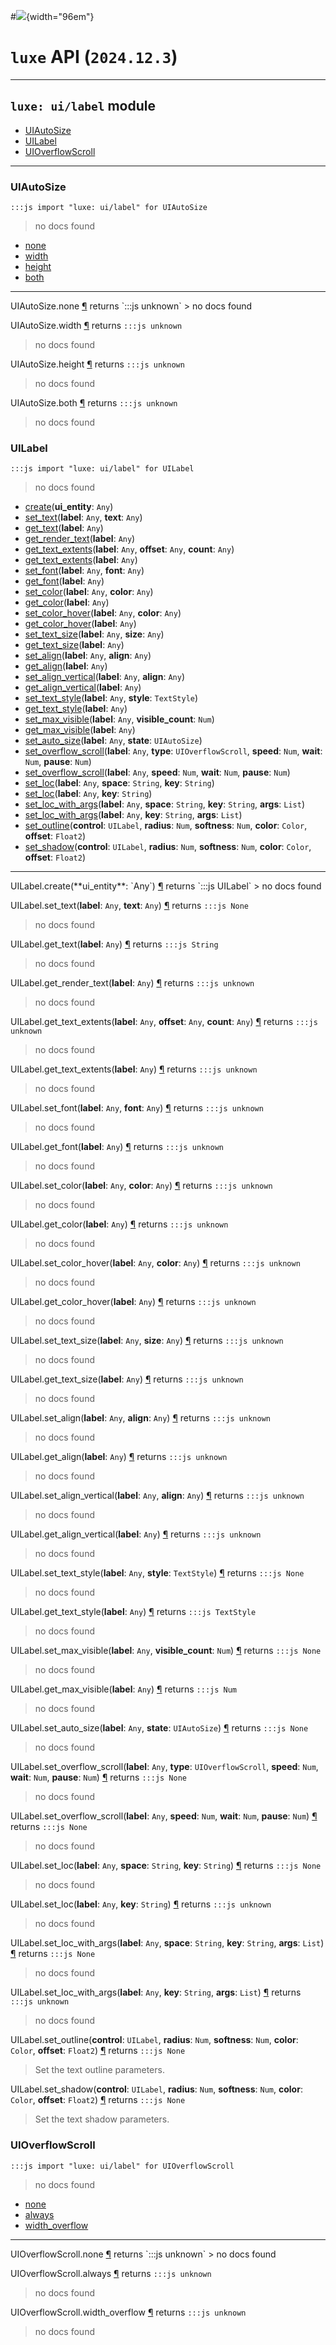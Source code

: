 #![](../../../../../../images/luxe-dark.svg){width="96em"}

# `luxe` API (`2024.12.3`)  


---

## `luxe: ui/label` module

- [UIAutoSize](#uiautosize)   
- [UILabel](#uilabel)   
- [UIOverflowScroll](#uioverflowscroll)   

---

### UIAutoSize
`:::js import "luxe: ui/label" for UIAutoSize`
> no docs found

- [none](#UIAutoSize.none)
- [width](#UIAutoSize.width)
- [height](#UIAutoSize.height)
- [both](#UIAutoSize.both)

<hr/>
<endpoint module="luxe: ui/label" class="UIAutoSize" signature="none"></endpoint>
<signature id="UIAutoSize.none">UIAutoSize.none
<a class="headerlink" href="#UIAutoSize.none" title="Permanent link">¶</a></signature>
<span class='api_ret'>returns</span> `:::js unknown`
> no docs found   

<endpoint module="luxe: ui/label" class="UIAutoSize" signature="width"></endpoint>
<signature id="UIAutoSize.width">UIAutoSize.width
<a class="headerlink" href="#UIAutoSize.width" title="Permanent link">¶</a></signature>
<span class='api_ret'>returns</span> `:::js unknown`
> no docs found   

<endpoint module="luxe: ui/label" class="UIAutoSize" signature="height"></endpoint>
<signature id="UIAutoSize.height">UIAutoSize.height
<a class="headerlink" href="#UIAutoSize.height" title="Permanent link">¶</a></signature>
<span class='api_ret'>returns</span> `:::js unknown`
> no docs found   

<endpoint module="luxe: ui/label" class="UIAutoSize" signature="both"></endpoint>
<signature id="UIAutoSize.both">UIAutoSize.both
<a class="headerlink" href="#UIAutoSize.both" title="Permanent link">¶</a></signature>
<span class='api_ret'>returns</span> `:::js unknown`
> no docs found   

### UILabel
`:::js import "luxe: ui/label" for UILabel`
> no docs found

- [create](#UILabel.create)(**ui_entity**: `Any`)
- [set_text](#UILabel.set_text+2)(**label**: `Any`, **text**: `Any`)
- [get_text](#UILabel.get_text)(**label**: `Any`)
- [get_render_text](#UILabel.get_render_text)(**label**: `Any`)
- [get_text_extents](#UILabel.get_text_extents+3)(**label**: `Any`, **offset**: `Any`, **count**: `Any`)
- [get_text_extents](#UILabel.get_text_extents)(**label**: `Any`)
- [set_font](#UILabel.set_font+2)(**label**: `Any`, **font**: `Any`)
- [get_font](#UILabel.get_font)(**label**: `Any`)
- [set_color](#UILabel.set_color+2)(**label**: `Any`, **color**: `Any`)
- [get_color](#UILabel.get_color)(**label**: `Any`)
- [set_color_hover](#UILabel.set_color_hover+2)(**label**: `Any`, **color**: `Any`)
- [get_color_hover](#UILabel.get_color_hover)(**label**: `Any`)
- [set_text_size](#UILabel.set_text_size+2)(**label**: `Any`, **size**: `Any`)
- [get_text_size](#UILabel.get_text_size)(**label**: `Any`)
- [set_align](#UILabel.set_align+2)(**label**: `Any`, **align**: `Any`)
- [get_align](#UILabel.get_align)(**label**: `Any`)
- [set_align_vertical](#UILabel.set_align_vertical+2)(**label**: `Any`, **align**: `Any`)
- [get_align_vertical](#UILabel.get_align_vertical)(**label**: `Any`)
- [set_text_style](#UILabel.set_text_style+2)(**label**: `Any`, **style**: `TextStyle`)
- [get_text_style](#UILabel.get_text_style)(**label**: `Any`)
- [set_max_visible](#UILabel.set_max_visible+2)(**label**: `Any`, **visible_count**: `Num`)
- [get_max_visible](#UILabel.get_max_visible)(**label**: `Any`)
- [set_auto_size](#UILabel.set_auto_size+2)(**label**: `Any`, **state**: `UIAutoSize`)
- [set_overflow_scroll](#UILabel.set_overflow_scroll+5)(**label**: `Any`, **type**: `UIOverflowScroll`, **speed**: `Num`, **wait**: `Num`, **pause**: `Num`)
- [set_overflow_scroll](#UILabel.set_overflow_scroll+4)(**label**: `Any`, **speed**: `Num`, **wait**: `Num`, **pause**: `Num`)
- [set_loc](#UILabel.set_loc+3)(**label**: `Any`, **space**: `String`, **key**: `String`)
- [set_loc](#UILabel.set_loc+2)(**label**: `Any`, **key**: `String`)
- [set_loc_with_args](#UILabel.set_loc_with_args+4)(**label**: `Any`, **space**: `String`, **key**: `String`, **args**: `List`)
- [set_loc_with_args](#UILabel.set_loc_with_args+3)(**label**: `Any`, **key**: `String`, **args**: `List`)
- [set_outline](#UILabel.set_outline+5)(**control**: `UILabel`, **radius**: `Num`, **softness**: `Num`, **color**: `Color`, **offset**: `Float2`)
- [set_shadow](#UILabel.set_shadow+5)(**control**: `UILabel`, **radius**: `Num`, **softness**: `Num`, **color**: `Color`, **offset**: `Float2`)

<hr/>
<endpoint module="luxe: ui/label" class="UILabel" signature="create(ui_entity : Any)"></endpoint>
<signature id="UILabel.create">UILabel.create(**ui_entity**: `Any`)
<a class="headerlink" href="#UILabel.create" title="Permanent link">¶</a></signature>
<span class='api_ret'>returns</span> `:::js UILabel`
> no docs found   

<endpoint module="luxe: ui/label" class="UILabel" signature="set_text(label : Any, text : Any)"></endpoint>
<signature id="UILabel.set_text+2">UILabel.set_text(**label**: `Any`, **text**: `Any`)
<a class="headerlink" href="#UILabel.set_text+2" title="Permanent link">¶</a></signature>
<span class='api_ret'>returns</span> `:::js None`
> no docs found   

<endpoint module="luxe: ui/label" class="UILabel" signature="get_text(label : Any)"></endpoint>
<signature id="UILabel.get_text">UILabel.get_text(**label**: `Any`)
<a class="headerlink" href="#UILabel.get_text" title="Permanent link">¶</a></signature>
<span class='api_ret'>returns</span> `:::js String`
> no docs found   

<endpoint module="luxe: ui/label" class="UILabel" signature="get_render_text(label : Any)"></endpoint>
<signature id="UILabel.get_render_text">UILabel.get_render_text(**label**: `Any`)
<a class="headerlink" href="#UILabel.get_render_text" title="Permanent link">¶</a></signature>
<span class='api_ret'>returns</span> `:::js unknown`
> no docs found   

<endpoint module="luxe: ui/label" class="UILabel" signature="get_text_extents(label : Any, offset : Any, count : Any)"></endpoint>
<signature id="UILabel.get_text_extents+3">UILabel.get_text_extents(**label**: `Any`, **offset**: `Any`, **count**: `Any`)
<a class="headerlink" href="#UILabel.get_text_extents+3" title="Permanent link">¶</a></signature>
<span class='api_ret'>returns</span> `:::js unknown`
> no docs found   

<endpoint module="luxe: ui/label" class="UILabel" signature="get_text_extents(label : Any)"></endpoint>
<signature id="UILabel.get_text_extents">UILabel.get_text_extents(**label**: `Any`)
<a class="headerlink" href="#UILabel.get_text_extents" title="Permanent link">¶</a></signature>
<span class='api_ret'>returns</span> `:::js unknown`
> no docs found   

<endpoint module="luxe: ui/label" class="UILabel" signature="set_font(label : Any, font : Any)"></endpoint>
<signature id="UILabel.set_font+2">UILabel.set_font(**label**: `Any`, **font**: `Any`)
<a class="headerlink" href="#UILabel.set_font+2" title="Permanent link">¶</a></signature>
<span class='api_ret'>returns</span> `:::js unknown`
> no docs found   

<endpoint module="luxe: ui/label" class="UILabel" signature="get_font(label : Any)"></endpoint>
<signature id="UILabel.get_font">UILabel.get_font(**label**: `Any`)
<a class="headerlink" href="#UILabel.get_font" title="Permanent link">¶</a></signature>
<span class='api_ret'>returns</span> `:::js unknown`
> no docs found   

<endpoint module="luxe: ui/label" class="UILabel" signature="set_color(label : Any, color : Any)"></endpoint>
<signature id="UILabel.set_color+2">UILabel.set_color(**label**: `Any`, **color**: `Any`)
<a class="headerlink" href="#UILabel.set_color+2" title="Permanent link">¶</a></signature>
<span class='api_ret'>returns</span> `:::js unknown`
> no docs found   

<endpoint module="luxe: ui/label" class="UILabel" signature="get_color(label : Any)"></endpoint>
<signature id="UILabel.get_color">UILabel.get_color(**label**: `Any`)
<a class="headerlink" href="#UILabel.get_color" title="Permanent link">¶</a></signature>
<span class='api_ret'>returns</span> `:::js unknown`
> no docs found   

<endpoint module="luxe: ui/label" class="UILabel" signature="set_color_hover(label : Any, color : Any)"></endpoint>
<signature id="UILabel.set_color_hover+2">UILabel.set_color_hover(**label**: `Any`, **color**: `Any`)
<a class="headerlink" href="#UILabel.set_color_hover+2" title="Permanent link">¶</a></signature>
<span class='api_ret'>returns</span> `:::js unknown`
> no docs found   

<endpoint module="luxe: ui/label" class="UILabel" signature="get_color_hover(label : Any)"></endpoint>
<signature id="UILabel.get_color_hover">UILabel.get_color_hover(**label**: `Any`)
<a class="headerlink" href="#UILabel.get_color_hover" title="Permanent link">¶</a></signature>
<span class='api_ret'>returns</span> `:::js unknown`
> no docs found   

<endpoint module="luxe: ui/label" class="UILabel" signature="set_text_size(label : Any, size : Any)"></endpoint>
<signature id="UILabel.set_text_size+2">UILabel.set_text_size(**label**: `Any`, **size**: `Any`)
<a class="headerlink" href="#UILabel.set_text_size+2" title="Permanent link">¶</a></signature>
<span class='api_ret'>returns</span> `:::js unknown`
> no docs found   

<endpoint module="luxe: ui/label" class="UILabel" signature="get_text_size(label : Any)"></endpoint>
<signature id="UILabel.get_text_size">UILabel.get_text_size(**label**: `Any`)
<a class="headerlink" href="#UILabel.get_text_size" title="Permanent link">¶</a></signature>
<span class='api_ret'>returns</span> `:::js unknown`
> no docs found   

<endpoint module="luxe: ui/label" class="UILabel" signature="set_align(label : Any, align : Any)"></endpoint>
<signature id="UILabel.set_align+2">UILabel.set_align(**label**: `Any`, **align**: `Any`)
<a class="headerlink" href="#UILabel.set_align+2" title="Permanent link">¶</a></signature>
<span class='api_ret'>returns</span> `:::js unknown`
> no docs found   

<endpoint module="luxe: ui/label" class="UILabel" signature="get_align(label : Any)"></endpoint>
<signature id="UILabel.get_align">UILabel.get_align(**label**: `Any`)
<a class="headerlink" href="#UILabel.get_align" title="Permanent link">¶</a></signature>
<span class='api_ret'>returns</span> `:::js unknown`
> no docs found   

<endpoint module="luxe: ui/label" class="UILabel" signature="set_align_vertical(label : Any, align : Any)"></endpoint>
<signature id="UILabel.set_align_vertical+2">UILabel.set_align_vertical(**label**: `Any`, **align**: `Any`)
<a class="headerlink" href="#UILabel.set_align_vertical+2" title="Permanent link">¶</a></signature>
<span class='api_ret'>returns</span> `:::js unknown`
> no docs found   

<endpoint module="luxe: ui/label" class="UILabel" signature="get_align_vertical(label : Any)"></endpoint>
<signature id="UILabel.get_align_vertical">UILabel.get_align_vertical(**label**: `Any`)
<a class="headerlink" href="#UILabel.get_align_vertical" title="Permanent link">¶</a></signature>
<span class='api_ret'>returns</span> `:::js unknown`
> no docs found   

<endpoint module="luxe: ui/label" class="UILabel" signature="set_text_style(label : Any, style : TextStyle)"></endpoint>
<signature id="UILabel.set_text_style+2">UILabel.set_text_style(**label**: `Any`, **style**: `TextStyle`)
<a class="headerlink" href="#UILabel.set_text_style+2" title="Permanent link">¶</a></signature>
<span class='api_ret'>returns</span> `:::js None`
> no docs found   

<endpoint module="luxe: ui/label" class="UILabel" signature="get_text_style(label : Any)"></endpoint>
<signature id="UILabel.get_text_style">UILabel.get_text_style(**label**: `Any`)
<a class="headerlink" href="#UILabel.get_text_style" title="Permanent link">¶</a></signature>
<span class='api_ret'>returns</span> `:::js TextStyle`
> no docs found   

<endpoint module="luxe: ui/label" class="UILabel" signature="set_max_visible(label : Any, visible_count : Num)"></endpoint>
<signature id="UILabel.set_max_visible+2">UILabel.set_max_visible(**label**: `Any`, **visible_count**: `Num`)
<a class="headerlink" href="#UILabel.set_max_visible+2" title="Permanent link">¶</a></signature>
<span class='api_ret'>returns</span> `:::js None`
> no docs found   

<endpoint module="luxe: ui/label" class="UILabel" signature="get_max_visible(label : Any)"></endpoint>
<signature id="UILabel.get_max_visible">UILabel.get_max_visible(**label**: `Any`)
<a class="headerlink" href="#UILabel.get_max_visible" title="Permanent link">¶</a></signature>
<span class='api_ret'>returns</span> `:::js Num`
> no docs found   

<endpoint module="luxe: ui/label" class="UILabel" signature="set_auto_size(label : Any, state : UIAutoSize)"></endpoint>
<signature id="UILabel.set_auto_size+2">UILabel.set_auto_size(**label**: `Any`, **state**: `UIAutoSize`)
<a class="headerlink" href="#UILabel.set_auto_size+2" title="Permanent link">¶</a></signature>
<span class='api_ret'>returns</span> `:::js None`
> no docs found   

<endpoint module="luxe: ui/label" class="UILabel" signature="set_overflow_scroll(label : Any, type : UIOverflowScroll, speed : Num, wait : Num, pause : Num)"></endpoint>
<signature id="UILabel.set_overflow_scroll+5">UILabel.set_overflow_scroll(**label**: `Any`, **type**: `UIOverflowScroll`, **speed**: `Num`, **wait**: `Num`, **pause**: `Num`)
<a class="headerlink" href="#UILabel.set_overflow_scroll+5" title="Permanent link">¶</a></signature>
<span class='api_ret'>returns</span> `:::js None`
> no docs found   

<endpoint module="luxe: ui/label" class="UILabel" signature="set_overflow_scroll(label : Any, speed : Num, wait : Num, pause : Num)"></endpoint>
<signature id="UILabel.set_overflow_scroll+4">UILabel.set_overflow_scroll(**label**: `Any`, **speed**: `Num`, **wait**: `Num`, **pause**: `Num`)
<a class="headerlink" href="#UILabel.set_overflow_scroll+4" title="Permanent link">¶</a></signature>
<span class='api_ret'>returns</span> `:::js None`
> no docs found   

<endpoint module="luxe: ui/label" class="UILabel" signature="set_loc(label : Any, space : String, key : String)"></endpoint>
<signature id="UILabel.set_loc+3">UILabel.set_loc(**label**: `Any`, **space**: `String`, **key**: `String`)
<a class="headerlink" href="#UILabel.set_loc+3" title="Permanent link">¶</a></signature>
<span class='api_ret'>returns</span> `:::js None`
> no docs found   

<endpoint module="luxe: ui/label" class="UILabel" signature="set_loc(label : Any, key : String)"></endpoint>
<signature id="UILabel.set_loc+2">UILabel.set_loc(**label**: `Any`, **key**: `String`)
<a class="headerlink" href="#UILabel.set_loc+2" title="Permanent link">¶</a></signature>
<span class='api_ret'>returns</span> `:::js unknown`
> no docs found   

<endpoint module="luxe: ui/label" class="UILabel" signature="set_loc_with_args(label : Any, space : String, key : String, args : List)"></endpoint>
<signature id="UILabel.set_loc_with_args+4">UILabel.set_loc_with_args(**label**: `Any`, **space**: `String`, **key**: `String`, **args**: `List`)
<a class="headerlink" href="#UILabel.set_loc_with_args+4" title="Permanent link">¶</a></signature>
<span class='api_ret'>returns</span> `:::js None`
> no docs found   

<endpoint module="luxe: ui/label" class="UILabel" signature="set_loc_with_args(label : Any, key : String, args : List)"></endpoint>
<signature id="UILabel.set_loc_with_args+3">UILabel.set_loc_with_args(**label**: `Any`, **key**: `String`, **args**: `List`)
<a class="headerlink" href="#UILabel.set_loc_with_args+3" title="Permanent link">¶</a></signature>
<span class='api_ret'>returns</span> `:::js unknown`
> no docs found   

<endpoint module="luxe: ui/label" class="UILabel" signature="set_outline(control : UILabel, radius : Num, softness : Num, color : Color, offset : Float2)"></endpoint>
<signature id="UILabel.set_outline+5">UILabel.set_outline(**control**: `UILabel`, **radius**: `Num`, **softness**: `Num`, **color**: `Color`, **offset**: `Float2`)
<a class="headerlink" href="#UILabel.set_outline+5" title="Permanent link">¶</a></signature>
<span class='api_ret'>returns</span> `:::js None`
> Set the text outline parameters.   

<endpoint module="luxe: ui/label" class="UILabel" signature="set_shadow(control : UILabel, radius : Num, softness : Num, color : Color, offset : Float2)"></endpoint>
<signature id="UILabel.set_shadow+5">UILabel.set_shadow(**control**: `UILabel`, **radius**: `Num`, **softness**: `Num`, **color**: `Color`, **offset**: `Float2`)
<a class="headerlink" href="#UILabel.set_shadow+5" title="Permanent link">¶</a></signature>
<span class='api_ret'>returns</span> `:::js None`
> Set the text shadow parameters.   

### UIOverflowScroll
`:::js import "luxe: ui/label" for UIOverflowScroll`
> no docs found

- [none](#UIOverflowScroll.none)
- [always](#UIOverflowScroll.always)
- [width_overflow](#UIOverflowScroll.width_overflow)

<hr/>
<endpoint module="luxe: ui/label" class="UIOverflowScroll" signature="none"></endpoint>
<signature id="UIOverflowScroll.none">UIOverflowScroll.none
<a class="headerlink" href="#UIOverflowScroll.none" title="Permanent link">¶</a></signature>
<span class='api_ret'>returns</span> `:::js unknown`
> no docs found   

<endpoint module="luxe: ui/label" class="UIOverflowScroll" signature="always"></endpoint>
<signature id="UIOverflowScroll.always">UIOverflowScroll.always
<a class="headerlink" href="#UIOverflowScroll.always" title="Permanent link">¶</a></signature>
<span class='api_ret'>returns</span> `:::js unknown`
> no docs found   

<endpoint module="luxe: ui/label" class="UIOverflowScroll" signature="width_overflow"></endpoint>
<signature id="UIOverflowScroll.width_overflow">UIOverflowScroll.width_overflow
<a class="headerlink" href="#UIOverflowScroll.width_overflow" title="Permanent link">¶</a></signature>
<span class='api_ret'>returns</span> `:::js unknown`
> no docs found   

